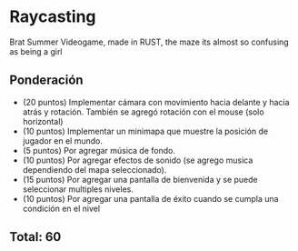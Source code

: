 # Raycasting 
Brat Summer Videogame, made in RUST, the maze its almost so confusing as being a girl

## Ponderación

- (20 puntos) Implementar cámara con movimiento hacia delante y hacia atrás y rotación. También se agregó rotación con el mouse (solo horizontal)
- (10 puntos) Implementar un minimapa que muestre la posición de jugador en el mundo.
- (5  puntos) Por agregar música de fondo.
- (10 puntos) Por agregar efectos de sonido (se agrego musica dependiendo del mapa seleccionado).
- (15  puntos) Por agregar una pantalla de bienvenida y se puede seleccionar multiples niveles.
- (10 puntos) Por agregar una pantalla de éxito cuando se cumpla una condición en el nivel

## Total: 60